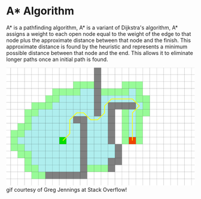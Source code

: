 # A* Algorithm
A* is a pathfinding algorithm, A* is a variant of Dijkstra's algorithm, A* assigns a weight to each open node equal to the weight of the edge to that node plus the approximate distance between that node and the finish. This approximate distance is found by the heuristic and represents a minimum possible distance between that node and the end. This allows it to eliminate longer paths once an initial path is found.

<img src="Graphs/A_Star_Algorithm/lOX1C.gif">
gif courtesy of Greg Jennings at Stack Overflow!
